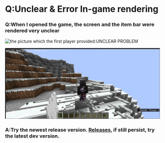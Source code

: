 # Q:Unclear & Error In-game rendering

### Q:When I opened the game, the screen and the item bar were rendered very unclear

![the picture which the first player provided:UNCLEAR PROBLEM](../.gitbook/assets/Screenshot\_2022-08-14-13-38-22-46\_d17cc25ab2657fbd260b0454040eb4aa.jpg)

![the picture which the second player provided:ERROR RENDERING](<../.gitbook/assets/image (2) (1) (2).png>)

### A:Try the newest release version. [Releases](https://github.com/Tungstend/HMCL-PE/releases/), if still persist, try the latest dev version.
